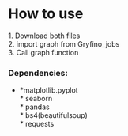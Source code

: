 <h1>How to use</h1>
1. Download both files<br>
2. import graph from Gryfino_jobs<br>
3. Call graph function<br>
<h3>Dependencies:</h3>
<ul>
  <li>*matplotlib.pyplot<br></li>
  * seaborn<br>
  * pandas<br>
  * bs4(beautifulsoup)<br>
  * requests
  </ul>

